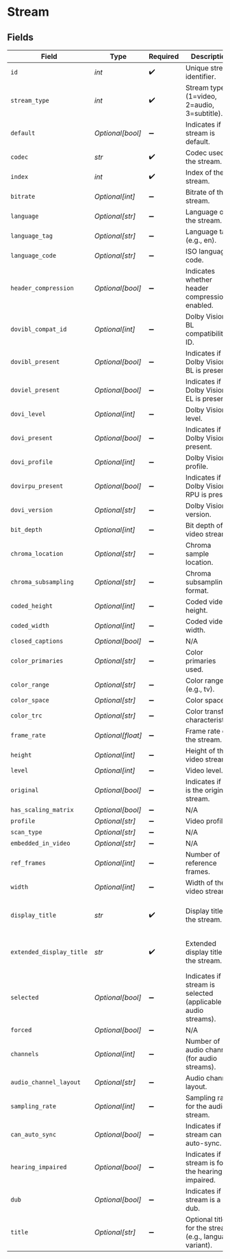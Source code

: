 # Stream


## Fields

| Field                                                                | Type                                                                 | Required                                                             | Description                                                          | Example                                                              |
| -------------------------------------------------------------------- | -------------------------------------------------------------------- | -------------------------------------------------------------------- | -------------------------------------------------------------------- | -------------------------------------------------------------------- |
| `id`                                                                 | *int*                                                                | :heavy_check_mark:                                                   | Unique stream identifier.                                            | 1002625                                                              |
| `stream_type`                                                        | *int*                                                                | :heavy_check_mark:                                                   | Stream type (1=video, 2=audio, 3=subtitle).                          | 1                                                                    |
| `default`                                                            | *Optional[bool]*                                                     | :heavy_minus_sign:                                                   | Indicates if this stream is default.                                 | true                                                                 |
| `codec`                                                              | *str*                                                                | :heavy_check_mark:                                                   | Codec used by the stream.                                            | hevc                                                                 |
| `index`                                                              | *int*                                                                | :heavy_check_mark:                                                   | Index of the stream.                                                 | 0                                                                    |
| `bitrate`                                                            | *Optional[int]*                                                      | :heavy_minus_sign:                                                   | Bitrate of the stream.                                               | 24743                                                                |
| `language`                                                           | *Optional[str]*                                                      | :heavy_minus_sign:                                                   | Language of the stream.                                              | English                                                              |
| `language_tag`                                                       | *Optional[str]*                                                      | :heavy_minus_sign:                                                   | Language tag (e.g., en).                                             | en                                                                   |
| `language_code`                                                      | *Optional[str]*                                                      | :heavy_minus_sign:                                                   | ISO language code.                                                   | eng                                                                  |
| `header_compression`                                                 | *Optional[bool]*                                                     | :heavy_minus_sign:                                                   | Indicates whether header compression is enabled.                     | true                                                                 |
| `dovibl_compat_id`                                                   | *Optional[int]*                                                      | :heavy_minus_sign:                                                   | Dolby Vision BL compatibility ID.                                    | 1                                                                    |
| `dovibl_present`                                                     | *Optional[bool]*                                                     | :heavy_minus_sign:                                                   | Indicates if Dolby Vision BL is present.                             | true                                                                 |
| `doviel_present`                                                     | *Optional[bool]*                                                     | :heavy_minus_sign:                                                   | Indicates if Dolby Vision EL is present.                             | false                                                                |
| `dovi_level`                                                         | *Optional[int]*                                                      | :heavy_minus_sign:                                                   | Dolby Vision level.                                                  | 6                                                                    |
| `dovi_present`                                                       | *Optional[bool]*                                                     | :heavy_minus_sign:                                                   | Indicates if Dolby Vision is present.                                | true                                                                 |
| `dovi_profile`                                                       | *Optional[int]*                                                      | :heavy_minus_sign:                                                   | Dolby Vision profile.                                                | 8                                                                    |
| `dovirpu_present`                                                    | *Optional[bool]*                                                     | :heavy_minus_sign:                                                   | Indicates if Dolby Vision RPU is present.                            | true                                                                 |
| `dovi_version`                                                       | *Optional[str]*                                                      | :heavy_minus_sign:                                                   | Dolby Vision version.                                                | 1.0                                                                  |
| `bit_depth`                                                          | *Optional[int]*                                                      | :heavy_minus_sign:                                                   | Bit depth of the video stream.                                       | 10                                                                   |
| `chroma_location`                                                    | *Optional[str]*                                                      | :heavy_minus_sign:                                                   | Chroma sample location.                                              | topleft                                                              |
| `chroma_subsampling`                                                 | *Optional[str]*                                                      | :heavy_minus_sign:                                                   | Chroma subsampling format.                                           | 4:2:0                                                                |
| `coded_height`                                                       | *Optional[int]*                                                      | :heavy_minus_sign:                                                   | Coded video height.                                                  | 1608                                                                 |
| `coded_width`                                                        | *Optional[int]*                                                      | :heavy_minus_sign:                                                   | Coded video width.                                                   | 3840                                                                 |
| `closed_captions`                                                    | *Optional[bool]*                                                     | :heavy_minus_sign:                                                   | N/A                                                                  | true                                                                 |
| `color_primaries`                                                    | *Optional[str]*                                                      | :heavy_minus_sign:                                                   | Color primaries used.                                                | bt2020                                                               |
| `color_range`                                                        | *Optional[str]*                                                      | :heavy_minus_sign:                                                   | Color range (e.g., tv).                                              | tv                                                                   |
| `color_space`                                                        | *Optional[str]*                                                      | :heavy_minus_sign:                                                   | Color space.                                                         | bt2020nc                                                             |
| `color_trc`                                                          | *Optional[str]*                                                      | :heavy_minus_sign:                                                   | Color transfer characteristics.                                      | smpte2084                                                            |
| `frame_rate`                                                         | *Optional[float]*                                                    | :heavy_minus_sign:                                                   | Frame rate of the stream.                                            | 23.976                                                               |
| `height`                                                             | *Optional[int]*                                                      | :heavy_minus_sign:                                                   | Height of the video stream.                                          | 1602                                                                 |
| `level`                                                              | *Optional[int]*                                                      | :heavy_minus_sign:                                                   | Video level.                                                         | 150                                                                  |
| `original`                                                           | *Optional[bool]*                                                     | :heavy_minus_sign:                                                   | Indicates if this is the original stream.                            | true                                                                 |
| `has_scaling_matrix`                                                 | *Optional[bool]*                                                     | :heavy_minus_sign:                                                   | N/A                                                                  | false                                                                |
| `profile`                                                            | *Optional[str]*                                                      | :heavy_minus_sign:                                                   | Video profile.                                                       | main 10                                                              |
| `scan_type`                                                          | *Optional[str]*                                                      | :heavy_minus_sign:                                                   | N/A                                                                  | progressive                                                          |
| `embedded_in_video`                                                  | *Optional[str]*                                                      | :heavy_minus_sign:                                                   | N/A                                                                  | progressive                                                          |
| `ref_frames`                                                         | *Optional[int]*                                                      | :heavy_minus_sign:                                                   | Number of reference frames.                                          | 1                                                                    |
| `width`                                                              | *Optional[int]*                                                      | :heavy_minus_sign:                                                   | Width of the video stream.                                           | 3840                                                                 |
| `display_title`                                                      | *str*                                                                | :heavy_check_mark:                                                   | Display title for the stream.                                        | 4K DoVi/HDR10 (HEVC Main 10)                                         |
| `extended_display_title`                                             | *str*                                                                | :heavy_check_mark:                                                   | Extended display title for the stream.                               | 4K DoVi/HDR10 (HEVC Main 10)                                         |
| `selected`                                                           | *Optional[bool]*                                                     | :heavy_minus_sign:                                                   | Indicates if this stream is selected (applicable for audio streams). | true                                                                 |
| `forced`                                                             | *Optional[bool]*                                                     | :heavy_minus_sign:                                                   | N/A                                                                  | true                                                                 |
| `channels`                                                           | *Optional[int]*                                                      | :heavy_minus_sign:                                                   | Number of audio channels (for audio streams).                        | 6                                                                    |
| `audio_channel_layout`                                               | *Optional[str]*                                                      | :heavy_minus_sign:                                                   | Audio channel layout.                                                | 5.1(side)                                                            |
| `sampling_rate`                                                      | *Optional[int]*                                                      | :heavy_minus_sign:                                                   | Sampling rate for the audio stream.                                  | 48000                                                                |
| `can_auto_sync`                                                      | *Optional[bool]*                                                     | :heavy_minus_sign:                                                   | Indicates if the stream can auto-sync.                               | false                                                                |
| `hearing_impaired`                                                   | *Optional[bool]*                                                     | :heavy_minus_sign:                                                   | Indicates if the stream is for the hearing impaired.                 | true                                                                 |
| `dub`                                                                | *Optional[bool]*                                                     | :heavy_minus_sign:                                                   | Indicates if the stream is a dub.                                    | true                                                                 |
| `title`                                                              | *Optional[str]*                                                      | :heavy_minus_sign:                                                   | Optional title for the stream (e.g., language variant).              | SDH                                                                  |